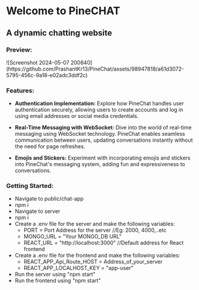 <h1>Welcome to PineCHAT</h1>
<h2>A dynamic chatting website</h2>

<h3>Preview:</h3>
![Screenshot 2024-05-07 200840](https://github.com/PrashantKr13/PineChat/assets/98947818/a61d3072-5795-456c-9a18-e02adc3ddf2c)




<h3>Features:</h3>

* **Authentication Implementation:** Explore how PineChat handles user authentication securely, allowing users to create accounts and log in using email addresses or social media credentials.

* **Real-Time Messaging with WebSocket:** Dive into the world of real-time messaging using WebSocket technology. PineChat enables seamless communication between users, updating conversations instantly without the need for page refreshes.

* **Emojis and Stickers:** Experiment with incorporating emojis and stickers into PineChat's messaging system, adding fun and expressiveness to conversations.

<h3>Getting Started:</h3>

* Navigate to public/chat-app
* npm i
* Navigate to server
* npm i
* Create a .env file for the server and make the following variables:
  - PORT = Port Address for the server //Eg: 2000, 4000,..etc
  - MONGO_URL = "Your MONGO_DB URL"
  - REACT_URL = "http://localhost:3000" //Default address for React frontend
* Create a .env file for the frontend and make the following variables:
  - REACT_APP_Api_Route_HOST = Address_of_your_server
  - REACT_APP_LOCALHOST_KEY = "app-user"
* Run the server using "npm start"
* Run the frontend using "npm start"
